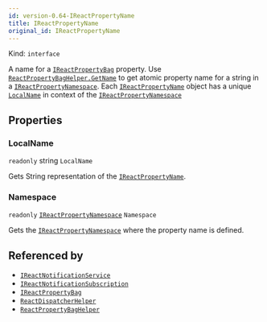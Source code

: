 ```yaml
---
id: version-0.64-IReactPropertyName
title: IReactPropertyName
original_id: IReactPropertyName
---
```


Kind: `interface`



A name for a [`IReactPropertyBag`](IReactPropertyBag) property.
Use [`ReactPropertyBagHelper.GetName`](ReactPropertyBagHelper#getname) to get atomic property name for a string in a [`IReactPropertyNamespace`](IReactPropertyNamespace).
Each [`IReactPropertyName`](IReactPropertyName) object has a unique [`LocalName`](#localname) in context of the [`IReactPropertyNamespace`](IReactPropertyNamespace)

## Properties
### LocalName
`readonly`  string `LocalName`

Gets String representation of the [`IReactPropertyName`](IReactPropertyName).

### Namespace
`readonly`  [`IReactPropertyNamespace`](IReactPropertyNamespace) `Namespace`

Gets the [`IReactPropertyNamespace`](IReactPropertyNamespace) where the property name is defined.






## Referenced by
- [`IReactNotificationService`](IReactNotificationService)
- [`IReactNotificationSubscription`](IReactNotificationSubscription)
- [`IReactPropertyBag`](IReactPropertyBag)
- [`ReactDispatcherHelper`](ReactDispatcherHelper)
- [`ReactPropertyBagHelper`](ReactPropertyBagHelper)

